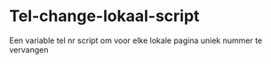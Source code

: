 # Tel-change-lokaal-script
Een variable tel nr script om voor elke lokale pagina uniek nummer te vervangen

